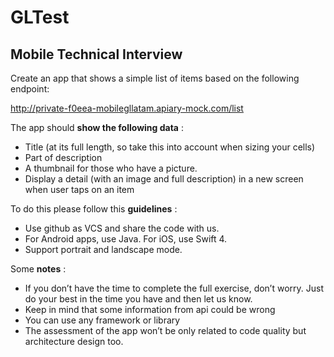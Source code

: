 # GLTest

## Mobile Technical Interview

Create an app that shows a simple list of items based on the following endpoint:

http://private-f0eea-mobilegllatam.apiary-mock.com/list

The app should **show the following data** :

* Title (at its full length, so take this into account when sizing your cells)
* Part of description
* A thumbnail for those who have a picture.
* Display a detail (with an image and full description) in a new screen when user
taps on an item

To do this please follow this **guidelines** :
* Use github as VCS and share the code with us.
* For Android apps, use Java. For iOS, use Swift 4.
* Support portrait and landscape mode.

Some **notes** :
* If you don’t have the time to complete the full exercise, don’t worry. Just do your
best in the time you have and then let us know.
* Keep in mind that some information from api could be wrong
* You can use any framework or library
* The assessment of the app won’t be only related to code quality but architecture
design too.